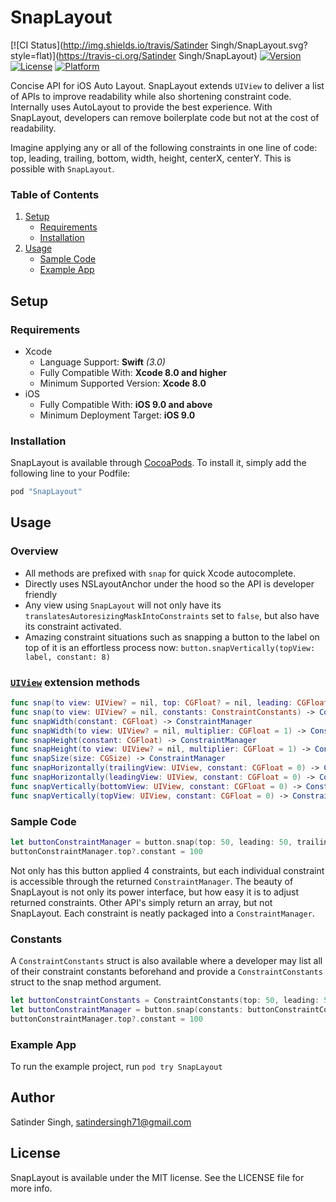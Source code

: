 # SnapLayout

[![CI Status](http://img.shields.io/travis/Satinder Singh/SnapLayout.svg?style=flat)](https://travis-ci.org/Satinder Singh/SnapLayout)
[![Version](https://img.shields.io/cocoapods/v/SnapLayout.svg?style=flat)](http://cocoapods.org/pods/SnapLayout)
[![License](https://img.shields.io/cocoapods/l/SnapLayout.svg?style=flat)](http://cocoapods.org/pods/SnapLayout)
[![Platform](https://img.shields.io/cocoapods/p/SnapLayout.svg?style=flat)](http://cocoapods.org/pods/SnapLayout)

Concise API for iOS Auto Layout. SnapLayout extends `UIView` to deliver a list of APIs to improve readability while also shortening constraint code. Internally uses AutoLayout to provide the best experience. With SnapLayout, developers can remove boilerplate code but not at the cost of readability.

Imagine applying any or all of the following constraints in one line of code: top, leading, trailing, bottom, width, height, centerX, centerY. This is possible with `SnapLayout`.

### Table of Contents
 1. [Setup](#setup)
	* [Requirements](#requirements)
	* [Installation](#installation)
 1. [Usage](#usage)
	* [Sample Code](#sample-code)
	* [Example App](#example-app)

## Setup
### Requirements
* Xcode
  * Language Support: **Swift** *(3.0)*
  * Fully Compatible With: **Xcode 8.0 and higher**
  * Minimum Supported Version: **Xcode 8.0**
* iOS
  * Fully Compatible With: **iOS 9.0 and above**
  * Minimum Deployment Target: **iOS 9.0**

### Installation

SnapLayout is available through [CocoaPods](http://cocoapods.org). To install
it, simply add the following line to your Podfile:

```ruby
pod "SnapLayout"
```

## Usage

### Overview 

* All methods are prefixed with `snap` for quick Xcode autocomplete.
* Directly uses NSLayoutAnchor under the hood so the API is developer friendly
* Any view using `SnapLayout` will not only have its `translatesAutoresizingMaskIntoConstraints` set to `false`, but also have its constraint activated.
* Amazing constraint situations such as snapping a button to the label on top of it is an effortless process now: `button.snapVertically(topView: label, constant: 8)`


### [`UIView`](SnapLayout/Classes/SnapLayout.swift) extension methods
```swift
func snap(to view: UIView? = nil, top: CGFloat? = nil, leading: CGFloat? = nil, bottom: CGFloat? = nil, trailing: CGFloat? = nil, width: CGFloat? = nil, height: CGFloat? = nil, centerX: Bool? = nil, centerY: Bool? = nil)
func snap(to view: UIView? = nil, constants: ConstraintConstants) -> ConstraintManager
func snapWidth(constant: CGFloat) -> ConstraintManager
func snapWidth(to view: UIView? = nil, multiplier: CGFloat = 1) -> ConstraintManager
func snapHeight(constant: CGFloat) -> ConstraintManager
func snapHeight(to view: UIView? = nil, multiplier: CGFloat = 1) -> ConstraintManager
func snapSize(size: CGSize) -> ConstraintManager
func snapHorizontally(trailingView: UIView, constant: CGFloat = 0) -> ConstraintManager
func snapHorizontally(leadingView: UIView, constant: CGFloat = 0) -> ConstraintManager
func snapVertically(bottomView: UIView, constant: CGFloat = 0) -> ConstraintManager
func snapVertically(topView: UIView, constant: CGFloat = 0) -> ConstraintManager
```

### Sample Code

```swift
let buttonConstraintManager = button.snap(top: 50, leading: 50, trailing: 50, width: 30)
buttonConstraintManager.top?.constant = 100
```
Not only has this button applied 4 constraints, but each individual constraint is accessible through the returned `ConstraintManager`. The beauty of SnapLayout is not only its power interface, but how easy it is to adjust returned constraints. Other API's simply return an array, but not SnapLayout. Each constraint is neatly packaged into a `ConstraintManager`.

### Constants
A `ConstraintConstants` struct is also available where a developer may list all of their constraint constants beforehand and provide a `ConstraintConstants ` struct to the snap method argument.

```swift
let buttonConstraintConstants = ConstraintConstants(top: 50, leading: 50, trailing: 50, width: 30)
let buttonConstraintManager = button.snap(constants: buttonConstraintConstants)
buttonConstraintManager.top?.constant = 100
```

### Example App

To run the example project, run `pod try SnapLayout`

## Author

Satinder Singh, satindersingh71@gmail.com

## License

SnapLayout is available under the MIT license. See the LICENSE file for more info.

